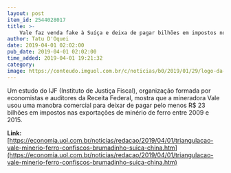 ```yaml
---
layout: post
item_id: 2544028017
title: >-
    Vale faz venda fake à Suíça e deixa de pagar bilhões em impostos no Brasil
author: Tatu D'Oquei
date: 2019-04-01 02:02:00
pub_date: 2019-04-01 02:02:00
time_added: 2019-04-01 19:21:32
category: 
image: https://conteudo.imguol.com.br/c/noticias/b0/2019/01/29/logo-da-sede-da-mineradora-vale-sa-em-brumadinho-mg-1548765241349_v2_615x300.jpg
---
```


Um estudo do IJF (Instituto de Justiça Fiscal), organização formada por economistas e auditores da Receita Federal, mostra que a mineradora Vale usou uma manobra comercial para deixar de pagar pelo menos R$ 23 bilhões em impostos nas exportações de minério de ferro entre 2009 e 2015.

**Link:** [https://economia.uol.com.br/noticias/redacao/2019/04/01/triangulacao-vale-minerio-ferro-confiscos-brumadinho-suica-china.htm](https://economia.uol.com.br/noticias/redacao/2019/04/01/triangulacao-vale-minerio-ferro-confiscos-brumadinho-suica-china.htm)

